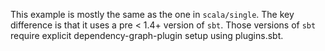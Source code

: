 This example is mostly the same as the one in `scala/single`.
The key difference is that it uses a pre < 1.4+ version of `sbt`.
Those versions of `sbt` require explicit dependency-graph-plugin setup using plugins.sbt.
